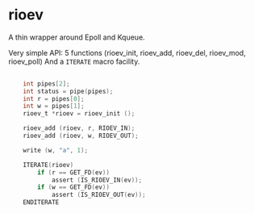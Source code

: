 # rioev

A thin wrapper around Epoll and Kqueue.

Very simple API: 5 functions (rioev_init, rioev_add, rioev_del, rioev_mod, rioev_poll)
And a `ITERATE` macro facility.

```C
    
    int pipes[2];
    int status = pipe(pipes);
    int r = pipes[0];
    int w = pipes[1];
    rioev_t *rioev = rioev_init ();

    rioev_add (rioev, r, RIOEV_IN);
    rioev_add (rioev, w, RIOEV_OUT);

    write (w, "a", 1);

    ITERATE(rioev)
        if (r == GET_FD(ev))
            assert (IS_RIOEV_IN(ev));
        if (w == GET_FD(ev))
            assert (IS_RIOEV_OUT(ev));
    ENDITERATE
```
